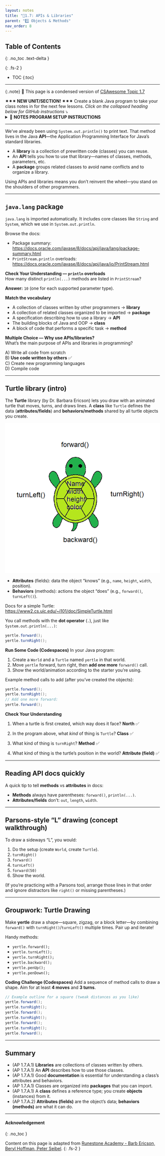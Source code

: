 ```yaml
---
layout: notes
title: "📓1.7: APIs & Libraries" 
parent: "1️⃣ Objects & Methods"
nav_order: 8
---
```


## Table of Contents
{: .no_toc .text-delta }

{: .fs-2 }
- TOC
{:toc}

---

{:.note}
📖 This page is a condensed version of [CSAwesome Topic 1.7](https://runestone.academy/ns/books/published/csawesome2/topic-1-7-APIs-and-libraries.html) 

<span class="highlighter-green"> 
<strong>✴✴✴ NEW UNIT/SECTION! ✴✴✴</strong> Create a blank Java program to take your class notes in for the next few lessons. <em>Click on the collapsed heading below for GitHub instructions</em> ⤵  
</span>

<html>
  <details>
    <summary>📓 <strong class="text-green-200">NOTES PROGRAM SETUP INSTRUCTIONS</strong></summary>

<div class="setup" markdown="block">

1. Go to the public template **repository** for our class: [BWL-CS Java Template](https://github.com/BWL-CS/java-template)
2. Click the <button type="button" name="button" class="btn btn-green">Use this template</button> button above the list of files then select `Create a new repository`
3. Specify the **repository name**: `CS2-Unit1PartB-Notes`
4. Click <button type="button" name="button" class="btn btn-green">Create repository</button>
    > Now you have **your own personal copy** of this starter code that you can always access under the `Your repositories` section of GitHub! 📂
5. Now on your repository, click <button type="button" name="button" class="btn btn-green"> < > Code </button> and select the `Codespaces` tab
6. Click `Create Codespace on main` and wait for the environment to load, _then you're ready to code_!
7. 📝 Take notes in this Codespace during class, writing **code** & **comments** along with the instructor.

</div>

<br>

<div class="warn" markdown="block">

🛑 When class ends, don't forget to **SAVE YOUR WORK**! **Codespaces** are TEMPORARY editing environments, so you need to COMMIT changes properly in order to update the main **repository** for your program. 

_There are multiple steps to saving in GitHub Codespaces:_

1. Navigate to the `Source Control` menu on the _LEFT_ sidebar
2. Click the <button type="button" name="button" class="btn btn-green">commit changes</button> button on the _LEFT_ menu
3. Type a brief **commit message** at the top of the file that opens, for example: `updated Main.java`
4. Click the small `✔️` **checkmark** in the _TOP RIGHT_ corner
5. Click the <button type="button" name="button" class="btn btn-green">sync changes</button> button on the _LEFT_ menu
6. _Finally you can close your Codespace!_

</div>

</details>

</html>


---

<!--
Begin with a question: "Who do you think wrote the code to make System.out.println work?
Use System.out.println("Hello, World!"); in Java.
Explain that this method is part of the java.lang package, which is automatically available in every Java program.
James Gosling and his team at Sun Microsystems developed Java and the java.lang library that comes with Java.
Ask:  How do we know how to use System.out.println the right way?”
Show the Java doc for https://docs.oracle.com/en/java/javase/22/docs/api/java.base/java/io/PrintStream.html and see if you can find the println methods.
-->

We’ve already been using `System.out.println()` to print text. That method lives in the Java **API**—the Application Programming Interface for Java’s standard libraries.

- A **library** is a collection of prewritten code (classes) you can reuse.
- An **API** tells you how to use that library—names of classes, methods, parameters, etc.
- A **package** groups related classes to avoid name conflicts and to organize a library.

Using APIs and libraries means you don’t reinvent the wheel—you stand on the shoulders of other programmers.

---

## `java.lang` package

`java.lang` is imported automatically. It includes core classes like `String` and `System`, which we use in `System.out.println`.

Browse the docs:  
- Package summary: <https://docs.oracle.com/javase/8/docs/api/java/lang/package-summary.html>  
- `PrintStream.println` overloads: <https://docs.oracle.com/javase/8/docs/api/java/io/PrintStream.html>

<div class="task" markdown="block">

**Check Your Understanding — `println` overloads**  
How many distinct `println(...)` methods are listed in `PrintStream`?

**Answer:** `10` (one for each supported parameter type).

</div>

<div class="task" markdown="block">

**Match the vocabulary**  
- A collection of classes written by other programmers → **library**  
- A collection of related classes organized to be imported → **package**  
- A specification describing how to use a library → **API**  
- The building blocks of Java and OOP → **class**  
- A block of code that performs a specific task → **method**

</div>

<div class="task" markdown="block">

**Multiple Choice — Why use APIs/libraries?**  
What’s the main purpose of APIs and libraries in programming?

A) Write all code from scratch  
B) **Use code written by others** ✅  
C) Create new programming languages  
D) Compile code

</div>

---

## Turtle library (intro)

The **Turtle** library (by Dr. Barbara Ericson) lets you draw with an animated turtle that moves, turns, and draws lines. A **class** like `Turtle` defines the data (**attributes/fields**) and **behaviors/methods** shared by all turtle objects you create.

![](Figures/turtleOOD.png)

- **Attributes** (fields): data the object “knows” (e.g., `name`, `height`, `width`, position).  
- **Behaviors** (methods): actions the object “does” (e.g., `forward()`, `turnLeft()`).

Docs for a simple Turtle: <https://www2.cs.uic.edu/~i101/doc/SimpleTurtle.html>

You call methods with the **dot operator** (`.`), just like `System.out.println(...)`:

```java
yertle.forward();
yertle.turnRight();
````

<div class="task" markdown="block">

**Run Some Code (Codespaces)**
In your Java program:

1. Create a `World` and a `Turtle` named `yertle` in that world.
2. Move `yertle` forward, turn right, then **add one more** `forward()` call.
3. Show the world/animation according to the starter you’re using.

Example method calls to add (after you’ve created the objects):

```java
yertle.forward();
yertle.turnRight();
// Add one more forward:
yertle.forward();
```

</div>

<div class="task" markdown="block">

**Check Your Understanding**

1. When a turtle is first created, which way does it face?
   **North** ✅

2. In the program above, what *kind* of thing is `Turtle`?
   **Class** ✅

3. What kind of thing is `turnRight`?
   **Method** ✅

4. What kind of thing is the turtle’s position in the world?
   **Attribute (field)** ✅

</div>

---

## Reading API docs quickly

A quick tip to tell **methods** vs **attributes** in docs:

* **Methods** always have parentheses: `forward()`, `println(...)`.
* **Attributes/fields** don’t: `out`, `length`, `width`.

---

## Parsons-style “L” drawing (concept walkthrough)

To draw a sideways “L”, you would:

1. Do the setup (create `World`, create `Turtle`).
2. `turnRight()`
3. `forward()`
4. `turnLeft()`
5. `forward(50)`
6. Show the world.

(If you’re practicing with a Parsons tool, arrange those lines in that order and ignore distractors like `right()` or missing parentheses.)

---

## Groupwork: Turtle Drawing

Make **yertle** draw a shape—square, zigzag, or a block letter—by combining `forward()` with `turnRight()`/`turnLeft()` multiple times. Pair up and iterate!

Handy methods:

* `yertle.forward();`
* `yertle.turnLeft();`
* `yertle.turnRight();`
* `yertle.backward();`
* `yertle.penUp();`
* `yertle.penDown();`

<div class="task" markdown="block">

**Coding Challenge (Codespaces)**
Add a sequence of method calls to draw a shape. Aim for at least **4 moves** and **3 turns**.

```java
// Example outline for a square (tweak distances as you like)
yertle.forward();
yertle.turnRight();
yertle.forward();
yertle.turnRight();
yertle.forward();
yertle.turnRight();
yertle.forward();
```

</div>

---

## Summary

* (AP 1.7.A.1) **Libraries** are collections of classes written by others.
* (AP 1.7.A.1) An **API** describes how to use those classes.
* (AP 1.7.A.1) Good **documentation** is essential for understanding a class’s attributes and behaviors.
* (AP 1.7.A.1) Classes are organized into **packages** that you can import.
* (AP 1.7.A.1) A **class** defines a reference type; you create **objects** (instances) from it.
* (AP 1.7.A.2) **Attributes (fields)** are the object’s data; **behaviors (methods)** are what it can do.

---

#### Acknowledgement
{: .no_toc }

Content on this page is adapted from [Runestone Academy - Barb Ericson, Beryl Hoffman, Peter Seibel](https://runestone.academy/ns/books/published/csawesome2/csawesome2.html).
{: .fs-2 }
